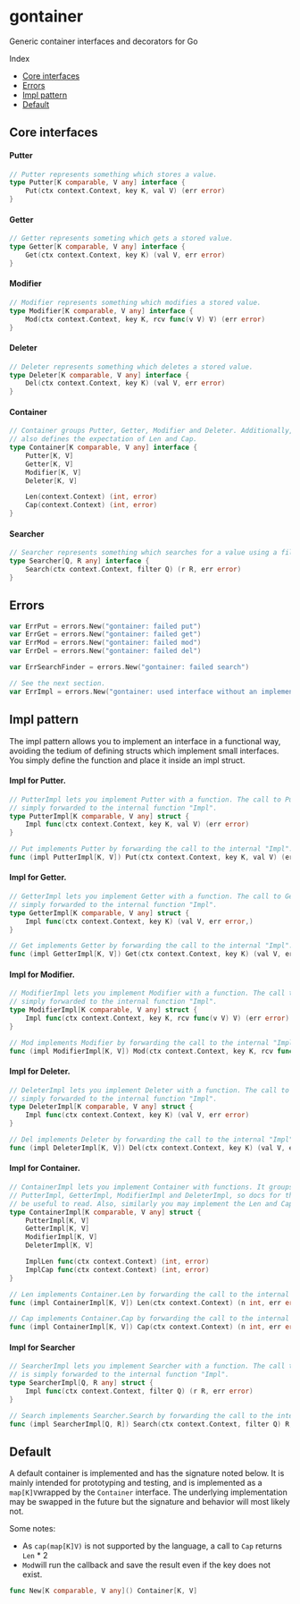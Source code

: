# gontainer
Generic container interfaces and decorators for Go

Index
- [Core interfaces](#core-interfaces)
- [Errors](#errors)
- [Impl pattern](#impl-pattern)
- [Default](#default)



## Core interfaces

#### Putter
```go
// Putter represents something which stores a value.
type Putter[K comparable, V any] interface {
	Put(ctx context.Context, key K, val V) (err error)
}
```

#### Getter
```go
// Getter represents someting which gets a stored value.
type Getter[K comparable, V any] interface {
	Get(ctx context.Context, key K) (val V, err error)
}
```

#### Modifier
```go
// Modifier represents something which modifies a stored value.
type Modifier[K comparable, V any] interface {
	Mod(ctx context.Context, key K, rcv func(v V) V) (err error)
}
```

#### Deleter
```go
// Deleter represents something which deletes a stored value.
type Deleter[K comparable, V any] interface {
	Del(ctx context.Context, key K) (val V, err error)
}
```

#### Container
```go
// Container groups Putter, Getter, Modifier and Deleter. Additionally, it
// also defines the expectation of Len and Cap.
type Container[K comparable, V any] interface {
	Putter[K, V]
	Getter[K, V]
	Modifier[K, V]
	Deleter[K, V]

	Len(context.Context) (int, error)
	Cap(context.Context) (int, error)
}
```



#### Searcher
```go
// Searcher represents something which searches for a value using a filter.
type Searcher[Q, R any] interface {
	Search(ctx context.Context, filter Q) (r R, err error)
}
```



## Errors
```go
var ErrPut = errors.New("gontainer: failed put")
var ErrGet = errors.New("gontainer: failed get")
var ErrMod = errors.New("gontainer: failed mod")
var ErrDel = errors.New("gontainer: failed del")

var ErrSearchFinder = errors.New("gontainer: failed search")

// See the next section.
var ErrImpl = errors.New("gontainer: used interface without an implementation")
```



## Impl pattern

The impl pattern allows you to implement an interface in a functional way, avoiding the tedium of defining structs which implement small interfaces. You simply define the function and place it inside an impl struct.

#### Impl for Putter.
```go
// PutterImpl lets you implement Putter with a function. The call to Put is
// simply forwarded to the internal function "Impl".
type PutterImpl[K comparable, V any] struct {
	Impl func(ctx context.Context, key K, val V) (err error)
}

// Put implements Putter by forwarding the call to the internal "Impl".
func (impl PutterImpl[K, V]) Put(ctx context.Context, key K, val V) (err error)
```

#### Impl for Getter.
```go
// GetterImpl lets you implement Getter with a function. The call to Get is
// simply forwarded to the internal function "Impl".
type GetterImpl[K comparable, V any] struct {
	Impl func(ctx context.Context, key K) (val V, err error,)
}

// Get implements Getter by forwarding the call to the internal "Impl".
func (impl GetterImpl[K, V]) Get(ctx context.Context, key K) (val V, err error)
```

#### Impl for Modifier.
```go
// ModifierImpl lets you implement Modifier with a function. The call to Mod is
// simply forwarded to the internal function "Impl".
type ModifierImpl[K comparable, V any] struct {
	Impl func(ctx context.Context, key K, rcv func(v V) V) (err error)
}

// Mod implements Modifier by forwarding the call to the internal "Impl".
func (impl ModifierImpl[K, V]) Mod(ctx context.Context, key K, rcv func(v V) V) (err error)
```

#### Impl for Deleter.
```go
// DeleterImpl lets you implement Deleter with a function. The call to Del is
// simply forwarded to the internal function "Impl".
type DeleterImpl[K comparable, V any] struct {
	Impl func(ctx context.Context, key K) (val V, err error)
}

// Del implements Deleter by forwarding the call to the internal "Impl".
func (impl DeleterImpl[K, V]) Del(ctx context.Context, key K) (val V, err error)
```

#### Impl for Container.
```go
// ContainerImpl lets you implement Container with functions. It groups
// PutterImpl, GetterImpl, ModifierImpl and DeleterImpl, so docs for those may
// be useful to read. Also, similarly you may implement the Len and Cap func.
type ContainerImpl[K comparable, V any] struct {
	PutterImpl[K, V]
	GetterImpl[K, V]
	ModifierImpl[K, V]
	DeleterImpl[K, V]

	ImplLen func(ctx context.Context) (int, error)
	ImplCap func(ctx context.Context) (int, error)
}

// Len implements Container.Len by forwarding the call to the internal "ImplLen".
func (impl ContainerImpl[K, V]) Len(ctx context.Context) (n int, err error)

// Cap implements Container.Cap by forwarding the call to the internal "ImplCap".
func (impl ContainerImpl[K, V]) Cap(ctx context.Context) (n int, err error)
```

#### Impl for Searcher
```go
// SearcherImpl lets you implement Searcher with a function. The call to Search
// is simply forwarded to the internal function "Impl".
type SearcherImpl[Q, R any] struct {
	Impl func(ctx context.Context, filter Q) (r R, err error)
}

// Search implements Searcher.Search by forwarding the call to the internal "Impl".
func (impl SearcherImpl[Q, R]) Search(ctx context.Context, filter Q) R, error) 
```



## Default
A default container is implemented and has the signature noted below. It is mainly intended for prototyping and testing, and is implemented as a `map[K]V`wrapped by the `Container` interface. The underlying implementation may be swapped in the future but the signature and behavior will most likely not.

Some notes:
- As `cap(map[K]V)` is not supported by the language, a call to `Cap` returns `Len` * 2
- `Mod`will run the callback and save the result even if the key does not exist.

```go
func New[K comparable, V any]() Container[K, V]
```
